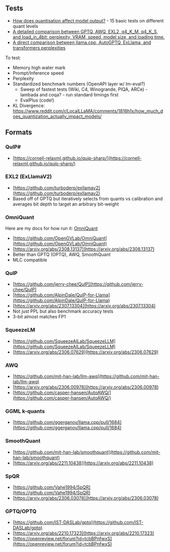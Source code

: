 ## Tests
* [How does quantisation affect model output?](https://rentry.org/quants) - 15 basic tests on different quant levels
* [A detailed comparison between GPTQ, AWQ, EXL2, q4_K_M, q4_K_S, and load_in_4bit: perplexity, VRAM, speed, model size, and loading time.](https://oobabooga.github.io/blog/posts/gptq-awq-exl2-llamacpp/)
* [A direct comparison between llama.cpp, AutoGPTQ, ExLlama, and transformers perplexities](https://oobabooga.github.io/blog/posts/perplexities/)

To test:
* Memory high water mark
* Prompt/Inference speed
* Perplexity
* Standardized benchmark numbers (OpenAPI layer w/ lm-eval?)
  * Sweep of fastest tests (Wiki, C4, Winogrande, PIQA, ARCe) - lambada and coqa? - run standard timings first
  * EvalPlus (code!)
* KL Divergence: https://www.reddit.com/r/LocalLLaMA/comments/1816h1x/how_much_does_quantization_actually_impact_models/


## Formats

### QuIP#

- [https://cornell-relaxml.github.io/quip-sharp/](https://cornell-relaxml.github.io/quip-sharp/)

### EXL2 (ExLlamaV2)

- [https://github.com/turboderp/exllamav2](https://github.com/turboderp/exllamav2)
- Based off of GPTQ but iteratively selects from quants vs calibration and averages bit depth to target an arbitrary bit-weight

### OmniQuant

Here are my docs for how run it: [OmniQuant](https://llm-tracker.info/books/llms/page/omniquant)

- [https://github.com/OpenGVLab/OmniQuant](https://github.com/OpenGVLab/OmniQuant)
- [https://arxiv.org/abs/2308.13137](https://arxiv.org/abs/2308.13137)
- Better than GPTQ (OPTQ), AWQ, SmoothQuant
- MLC compatible

### QuIP

- [https://github.com/jerry-chee/QuIP](https://github.com/jerry-chee/QuIP)
- [https://github.com/AlpinDale/QuIP-for-Llama](https://github.com/AlpinDale/QuIP-for-Llama)
- [https://arxiv.org/abs/2307.13304](https://arxiv.org/abs/2307.13304)
- Not just PPL but also benchmark accuracy tests
- 3-bit almost matches FP1


### SqueezeLM

- [https://github.com/SqueezeAILab/SqueezeLLM](https://github.com/SqueezeAILab/SqueezeLLM)
- [https://arxiv.org/abs/2306.07629](https://arxiv.org/abs/2306.07629)

### AWQ

- [https://github.com/mit-han-lab/llm-awq](https://github.com/mit-han-lab/llm-awq)
- [https://arxiv.org/abs/2306.00978](https://arxiv.org/abs/2306.00978)
- [https://github.com/casper-hansen/AutoAWQ/](https://github.com/casper-hansen/AutoAWQ/)

### GGML k-quants

- [https://github.com/ggerganov/llama.cpp/pull/1684](https://github.com/ggerganov/llama.cpp/pull/1684)

### SmoothQuant

- [https://github.com/mit-han-lab/smoothquant](https://github.com/mit-han-lab/smoothquant)
- [https://arxiv.org/abs/2211.10438](https://arxiv.org/abs/2211.10438)

### SpQR

- [https://github.com/Vahe1994/SpQR](https://github.com/Vahe1994/SpQR)
- [https://arxiv.org/abs/2306.03078](https://arxiv.org/abs/2306.03078)

### GPTQ/OPTQ

- [https://github.com/IST-DASLab/gptq](https://github.com/IST-DASLab/gptq)
- [https://arxiv.org/abs/2210.17323](https://arxiv.org/abs/2210.17323)
- [https://openreview.net/forum?id=tcbBPnfwxS](https://openreview.net/forum?id=tcbBPnfwxS)